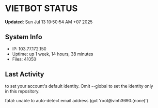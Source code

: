 # VIETBOT STATUS
**Updated**: Sun Jul 13 10:50:54 AM +07 2025

## System Info
- IP: 103.77.172.150
- Uptime: up 1 week, 14 hours, 38 minutes
- Files: 41050

## Last Activity

to set your account's default identity.
Omit --global to set the identity only in this repository.

fatal: unable to auto-detect email address (got 'root@vinh3690.(none)')
